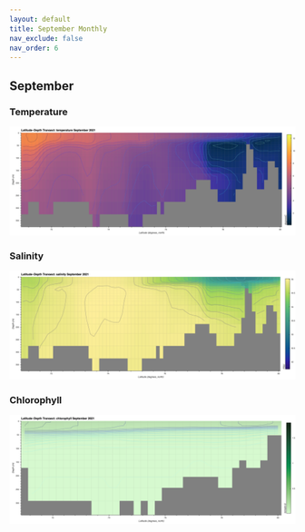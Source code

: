 ```yaml
---
layout: default
title: September Monthly
nav_exclude: false
nav_order: 6
---
```


## September

### Temperature
![September Temperature](cmems_mod_arc_phy_my_topaz4_P1M/2021/September/thetao.png)

### Salinity
![September Salinity](cmems_mod_arc_phy_my_topaz4_P1M/2021/September/so.png)

### Chlorophyll
![September Chlorophyll](cmems_mod_arc_bgc_my_ecosmo_P1M/2021/September/chl.png)